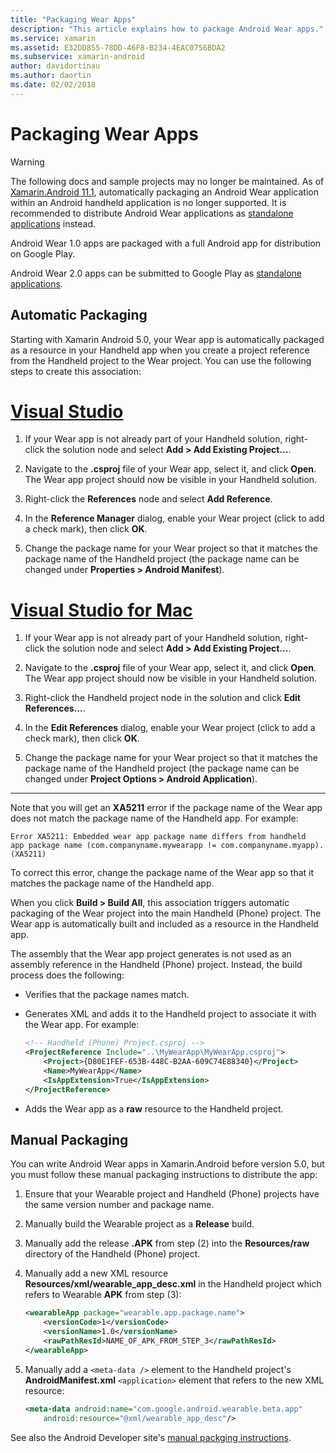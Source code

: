 ```yaml
---
title: "Packaging Wear Apps"
description: "This article explains how to package Android Wear apps."
ms.service: xamarin
ms.assetid: E32DD855-78DD-46F8-B234-4EAC0756BDA2
ms.subservice: xamarin-android
author: davidortinau
ms.author: daortin
ms.date: 02/02/2018
---
```


# Packaging Wear Apps

> [!WARNING]
> The following docs and sample projects may no longer be maintained.
> As of [Xamarin.Android 11.1][xa-11.1], automatically packaging an
> Android Wear application within an Android handheld application is
> no longer supported. It is recommended to distribute Android Wear
> applications as [standalone applications][standalone] instead.

Android Wear 1.0 apps are packaged with a full Android app for 
distribution on Google Play.

Android Wear 2.0 apps can be submitted to Google Play as [standalone
applications][standalone].

[xa-11.1]: /xamarin/android/release-notes/11/11.1
[standalone]: https://developer.android.com/training/wearables/apps/standalone-apps

## Automatic Packaging

Starting with Xamarin Android 5.0, your Wear app is automatically 
packaged as a resource in your Handheld app when you create a project 
reference from the Handheld project to the Wear project. You can use 
the following steps to create this association: 

# [Visual Studio](#tab/windows)

1. If your Wear app is not already part of your Handheld solution,
   right-click the solution node and select **Add > Add Existing
   Project...**.

2. Navigate to the **.csproj** file of your Wear app, select it, and
   click **Open**. The Wear app project should now be visible in your
   Handheld solution.

3. Right-click the **References** node and select **Add Reference**.

4. In the **Reference Manager** dialog, enable your Wear project (click
   to add a check mark), then click **OK**.

5. Change the package name for your Wear project so that it matches
   the package name of the Handheld project (the package name can be
   changed under **Properties > Android Manifest**).

# [Visual Studio for Mac](#tab/macos)

1. If your Wear app is not already part of your Handheld solution,
   right-click the solution node and select **Add > Add Existing
   Project...**.

2. Navigate to the **.csproj** file of your Wear app, select it, and
   click **Open**. The Wear app project should now be visible in your
   Handheld solution.

3. Right-click the Handheld project node in the solution and click
   **Edit References...**.

4. In the **Edit References** dialog, enable your Wear project (click
   to add a check mark), then click **OK**.

5. Change the package name for your Wear project so that it matches 
   the package name of the Handheld project (the package name can be
   changed under **Project Options > Android Application**).

-----

Note that you will get an **XA5211** error if the package name of the
Wear app does not match the package name of the Handheld app. For
example:

```shell
Error XA5211: Embedded wear app package name differs from handheld 
app package name (com.companyname.mywearapp != com.companyname.myapp). (XA5211)
```

To correct this error, change the package name of the Wear app so
that it matches the package name of the Handheld app.

When you click **Build > Build All**, this association triggers
automatic packaging of the Wear project into the main Handheld (Phone)
project. The Wear app is automatically built and included as a resource
in the Handheld app.

The assembly that the Wear app project generates is not used as an
assembly reference in the Handheld (Phone) project. Instead, the build
process does the following:

- Verifies that the package names match. 

- Generates XML and adds it to the Handheld project to 
    associate it with the Wear app. For example: 

    ```xml
    <!-- Handheld (Phone) Project.csproj -->
    <ProjectReference Include="..\MyWearApp\MyWearApp.csproj">
        <Project>{D80E1FEF-653B-448C-B2AA-609C74E88340}</Project>
        <Name>MyWearApp</Name>
        <IsAppExtension>True</IsAppExtension>
    </ProjectReference>
    ```

- Adds the Wear app as a **raw** resource to the Handheld project. 

## Manual Packaging

You can write Android Wear apps in Xamarin.Android before version 5.0, 
but you must follow these manual packaging instructions to distribute 
the app: 

1. Ensure that your Wearable project and Handheld (Phone) projects
   have the same version number and package name.

2. Manually build the Wearable project as a **Release** build.

3. Manually add the release **.APK** from step (2) into the
   **Resources/raw** directory of the Handheld (Phone) project.

4. Manually add a new XML resource
   **Resources/xml/wearable_app_desc.xml** in the Handheld project
   which refers to Wearable **APK** from step (3):

    ```xml
    <wearableApp package="wearable.app.package.name">
        <versionCode>1</versionCode>
        <versionName>1.0</versionName>
        <rawPathResId>NAME_OF_APK_FROM_STEP_3</rawPathResId>
    </wearableApp>
    ```

5. Manually add a `<meta-data />` element to the Handheld     project's
   **AndroidManifest.xml** `<application>` element     that refers to the
   new XML resource:

    ```xml
    <meta-data android:name="com.google.android.wearable.beta.app"
        android:resource="@xml/wearable_app_desc"/>
    ```

See also the Android Developer site's 
[manual packging instructions](https://developer.android.com/training/wearables/apps/packaging.html#PackageManually).